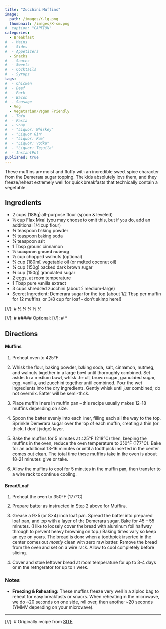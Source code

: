 ```yaml
---
title: "Zucchini Muffins"
image: 
  path: /images/X-lg.png
  thumbnail: /images/X-sm.png
#  caption: "CAPTION"
categories:
  - Breakfast
#  - Mains
#  - Sides
#  - Appetizers
  - Snacks
#  - Sauces
#  - Sweets
#  - Cocktails
#  - Syrups
tags:
#  - Chicken
#  - Beef
#  - Pork
#  - Bacon
#  - Sausage
  - Veg
  - Vegetarian/Vegan Friendly
#  - Tofu
#  - Pasta
#  - Soup
#  - "Liquor: Whiskey"
#  - "Liquor Gin"
#  - "Liquor: Rum"
#  - "Liquor: Vodka"
#  - "Liquor: Tequila"
#  - InstantPot
published: true
---
```


These muffins are moist and fluffy with an incredible sweet spice character from the Demerara sugar topping. The kids absolutely love them, and they freeze/reheat extremely well for quick breakfasts that technically contain a vegetable.

## Ingredients

* 2 cups (188g) all-purpose flour (spoon & leveled)
* ¼ cup Flax Meal (you may choose to omit this, but if you do, add an additional 1/4 cup flour)
* ¾ teaspoon baking powder
* ¾ teaspoon baking soda
* ¾ teaspoon salt
* 1 Tbsp ground cinnamon
* ½ teaspoon ground nutmeg
* ½ cup chopped walnuts (optional)
* ¾ cup (180ml) vegetable oil (or melted coconut oil)
* ¾ cup (150g) packed dark brown sugar
* ¾ cup (150g) granulated sugar
* 2 eggs, at room temperature
* 1 Tbsp pure vanilla extract
* 3 cups shredded zucchini (about 2 medium-large)
* Secret Ingredient: Demerara sugar for the top (about 1/2 Tbsp per muffin for 12 muffins, or 3/8 cup for loaf – don’t skimp here!)


[//]: # ½ ¼ ¾ ⅓ ⅔

[//]: # ##### Optional:
[//]: # * 


## Directions

#### Muffins

1. Preheat oven to 425°F

1. Whisk the flour, baking powder, baking soda, salt, cinnamon, nutmeg, and walnuts together in a large bowl until thoroughly combined. Set aside. In a medium bowl, whisk the oil, brown sugar, granulated sugar, egg, vanilla, and zucchini together until combined. Pour the wet ingredients into the dry ingredients. Gently whisk until *just* combined; do not overmix. Batter will be semi-thick.

1. Place muffin liners in muffin pan – this recipe usually makes 12-18 muffins depending on size.

1. Spoon the batter evenly into each liner, filling each all the way to the top. Sprinkle Demerara sugar over the top of each muffin, creating a thin (or thick, I don't judge) layer.

1. Bake the muffins for 5 minutes at 425°F (218°C) then, keeping the muffins in the oven, reduce the oven temperature to 350°F (177°C). Bake for an additional 13-16 minutes or until a toothpick inserted in the center comes out clean. The total time these muffins take in the oven is about 18-21 minutes, give or take. 

1. Allow the muffins to cool for 5 minutes in the muffin pan, then transfer to a wire rack to continue cooling.

#### Bread/Loaf

1. Preheat the oven to 350°F (177°C). 

1. Prepare batter as instructed in Step 2 above for Muffins.

1. Grease a 9×5 (or 8×4) inch loaf pan. Spread the batter into prepared loaf pan, and top with a layer of the Demerara sugar. Bake for 45 – 55 minutes. (I like to loosely cover the bread with aluminum foil halfway through to prevent heavy browning on top.) Baking times vary so keep an eye on yours. The bread is done when a toothpick inserted in the center comes out *mostly* clean with zero raw batter. Remove the bread from the oven and set on a wire rack. Allow to cool completely before slicing.

1. Cover and store leftover bread at room temperature for up to 3-4 days or in the refrigerator for up to 1 week.

### Notes

* **Freezing & Reheating:** These muffins freeze very well in a ziploc bag to reheat for easy breakfasts or snacks. When reheating in the microwave, we do ~20 seconds on one side, roll over, then another ~20 seconds (YMMV depending on your microwave).

---
[//]: # Originally recipe from [SITE](URL)


